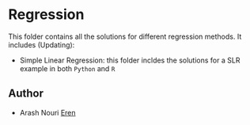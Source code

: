 # Regression 
This folder contains all the solutions for different regression methods. It includes (Updating):
* Simple Linear Regression: this folder incldes the solutions for a SLR example in both `Python` and `R`

## Author

* Arash Nouri [Eren](https://github.com/arasharn)
